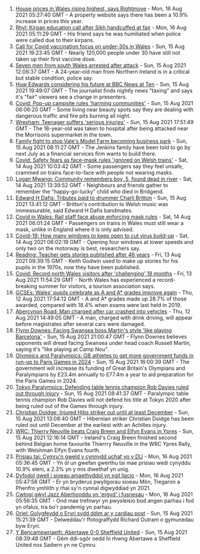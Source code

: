 1. [House prices in Wales rising highest, says Rightmove](https://www.bbc.co.uk/news/uk-wales-58203740) - Mon, 16 Aug 2021 05:27:40 GMT - A property website says there has been a 10.9% increase in prices this year.
2. [Rhyl: Kirpan education call after Sikh handcuffed at fair](https://www.bbc.co.uk/news/uk-wales-58099624) - Mon, 16 Aug 2021 05:11:29 GMT - His friend says he was humiliated when police were called due to their kirpans.
3. [Call for Covid vaccination focus on under-30s in Wales](https://www.bbc.co.uk/news/uk-wales-58224626) - Sun, 15 Aug 2021 19:23:45 GMT - Nearly 120,000 people under 30 have still not taken up their first vaccine dose.
4. [Seven men from south Wales arrested after attack](https://www.bbc.co.uk/news/uk-northern-ireland-58221966) - Sun, 15 Aug 2021 12:06:37 GMT - A 24-year-old man from Northern Ireland is in a critical but stable condition, police say.
5. [Huw Edwards considering his future at BBC News at Ten](https://www.bbc.co.uk/news/uk-wales-58224273) - Sun, 15 Aug 2021 19:49:07 GMT - The journalist finds nightly news "taxing" and says it's "fair" viewers see a change in presenters.
6. [Covid: Pop-up campsite rules 'harming communities'](https://www.bbc.co.uk/news/uk-wales-58009261) - Sun, 15 Aug 2021 06:06:20 GMT - Some living near beauty spots say they are dealing with dangerous traffic and fire pits burning all night.
7. [Wrexham: Teenager suffers 'serious injuries'](https://www.bbc.co.uk/news/uk-wales-58224091) - Sun, 15 Aug 2021 17:51:49 GMT - The 18-year-old was taken to hospital after being attacked near the Morrisons supermarket in the town.
8. [Family fight to stop Vale's Model Farm becoming business park](https://www.bbc.co.uk/news/uk-wales-58217398) - Sun, 15 Aug 2021 08:11:27 GMT - The Jenkins family have been told to go by next July as a financial services firm wants to build there.
9. [Covid: Safety fears as face-mask rules 'ignored on Welsh trains'](https://www.bbc.co.uk/news/uk-wales-58144669) - Sat, 14 Aug 2021 10:03:42 GMT - Some passengers say they feel unsafe, crammed on trains face-to-face with people not wearing masks.
10. [Logan Mwangi: Community remembers boy, 5, found dead in river](https://www.bbc.co.uk/news/uk-wales-58213255) - Sat, 14 Aug 2021 13:39:52 GMT - Neighbours and friends gather to remember the "happy-go-lucky" child who died in Bridgend.
11. [Edward H Dafis: Tributes paid to drummer Charli Britton](https://www.bbc.co.uk/news/uk-wales-58223168) - Sun, 15 Aug 2021 13:41:12 GMT - Britton's contribution to Welsh music was immeasurable, said Edward H Dafis bandmates.
12. [Covid in Wales: Rail staff face abuse enforcing mask rules](https://www.bbc.co.uk/news/uk-wales-58205655) - Sat, 14 Aug 2021 06:01:24 GMT - Passengers on trains in Wales must still wear a mask, unlike in England where it is only advised.
13. [Covid-19: How many windows to keep open to cut virus build-up](https://www.bbc.co.uk/news/uk-wales-58204733) - Sat, 14 Aug 2021 06:02:19 GMT - Opening four windows at lower speeds and only two on the motorway is best, researchers say.
14. [Reading: Teacher gets stories published after 46 years](https://www.bbc.co.uk/news/uk-wales-58189969) - Fri, 13 Aug 2021 09:39:15 GMT - Keith Godwin used to make up stories for his pupils in the 1970s, now they have been published.
15. [Covid: Record north Wales visitors after 'challenging' 18 months](https://www.bbc.co.uk/news/uk-wales-58201388) - Fri, 13 Aug 2021 11:54:29 GMT - North Wales has experienced a record-breaking summer for visitors, a tourism association says.
16. [GCSEs: Wales' pupils celebrate as A and A* grades improve again](https://www.bbc.co.uk/news/uk-wales-58191705) - Thu, 12 Aug 2021 17:54:12 GMT - A and A* grades made up 28.7% of those awarded, compared with 18.4% when exams were last held in 2019.
17. [Abercynon Road: Man charged after car crashed into vehicles](https://www.bbc.co.uk/news/uk-wales-58184062) - Thu, 12 Aug 2021 14:49:05 GMT - A man, charged with drink driving, will appear before magistrates after several cars were damaged.
18. [Flynn Downes: Facing Swansea boss Martin's style 'like playing Barcelona'](https://www.bbc.co.uk/sport/football/58221376) - Sun, 15 Aug 2021 21:00:47 GMT - Flynn Downes believes opponents will dread facing Swansea under head coach Russell Martin, saying it's "like playing at Camp Nou".
19. [Olympics and Paralympics: GB athletes to get more government funds in run-up to Paris Games in 2024](https://www.bbc.co.uk/sport/58222726) - Sun, 15 Aug 2021 16:00:39 GMT - The government will increase its funding of Great Britain's Olympians and Paralympians by £23.4m annually to £77.4m a year to aid preparation for the Paris Games in 2024.
20. [Tokyo Paralympics: Defending table tennis champion Rob Davies ruled out through injury](https://www.bbc.co.uk/sport/disability-sport/58220983) - Sun, 15 Aug 2021 08:41:37 GMT - Paralympic table tennis champion Rob Davies will not defend his title at Tokyo 2020 after being ruled out of the Games through injury.
21. [Christian Doidge: Injured Hibs striker out until at least December](https://www.bbc.co.uk/sport/football/58223008) - Sun, 15 Aug 2021 13:08:40 GMT - Hibernian striker Christian Doidge has been ruled out until December at the earliest with an Achilles injury.
22. [WRC: Thierry Neuville beats Craig Breen and Elfyn Evans in Ypres](https://www.bbc.co.uk/sport/motorsport/58221373) - Sun, 15 Aug 2021 12:16:14 GMT - Ireland's Craig Breen finished second behind Belgian home favourite Thierrry Neuville in the WRC Ypres Rally, with Welshman Elfyn Evans fourth.
23. [Prisiau tai: Cymru'n gweld y cynnydd uchaf yn y DU](https://www.bbc.co.uk/newyddion/58217949) - Mon, 16 Aug 2021 05:36:45 GMT - Yn ôl un gwefan gwerthu tai mae prisiau wedi cynyddu 10.9% eleni, a 2.3% yn y mis diwethaf yn unig.
24. [Dyfodol gwell i sioeau amaethyddol yn sgil llacio](https://www.bbc.co.uk/newyddion/58193752) - Mon, 16 Aug 2021 05:47:58 GMT - Er yn bryderus pwyllgorau sioeau Môn, Tregaron a Phenfro ymhlith y rhai sy'n cynnal digwyddiad yn 2021.
25. [Cwtogi gŵyl Jazz Aberhonddu yn 'ergyd' i fusnesau](https://www.bbc.co.uk/newyddion/58224589) - Mon, 16 Aug 2021 05:56:35 GMT - Ond mae trefnwyr yn pwysleisio bod angen parhau i fod yn ofalus, tra bo'r pandemig yn parhau.
26. [Oriel: Golygfeydd o Eryri sydd ddim ar y cardiau post](https://www.bbc.co.uk/newyddion/58089792) - Sun, 15 Aug 2021 15:21:39 GMT - Delweddau'r ffotograffydd Richard Outram o gymunedau byw Eryri.
27. [Y Bencampwriaeth: Abertawe 0-0 Sheffield United](https://www.bbc.co.uk/newyddion/58209273) - Sun, 15 Aug 2021 08:39:48 GMT - Gêm ddi-sgôr oedd hi rhwng Abertawe a Sheffield United nos Sadwrn yn ne Cymru.
